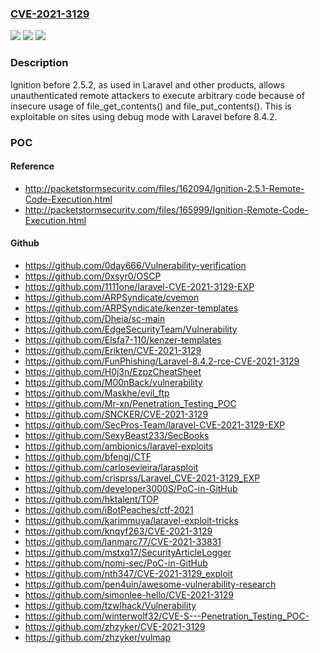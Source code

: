 ### [CVE-2021-3129](https://cve.mitre.org/cgi-bin/cvename.cgi?name=CVE-2021-3129)
![](https://img.shields.io/static/v1?label=Product&message=n%2Fa&color=blue)
![](https://img.shields.io/static/v1?label=Version&message=n%2Fa&color=blue)
![](https://img.shields.io/static/v1?label=Vulnerability&message=n%2Fa&color=brighgreen)

### Description

Ignition before 2.5.2, as used in Laravel and other products, allows unauthenticated remote attackers to execute arbitrary code because of insecure usage of file_get_contents() and file_put_contents(). This is exploitable on sites using debug mode with Laravel before 8.4.2.

### POC

#### Reference
- http://packetstormsecurity.com/files/162094/Ignition-2.5.1-Remote-Code-Execution.html
- http://packetstormsecurity.com/files/165999/Ignition-Remote-Code-Execution.html

#### Github
- https://github.com/0day666/Vulnerability-verification
- https://github.com/0xsyr0/OSCP
- https://github.com/1111one/laravel-CVE-2021-3129-EXP
- https://github.com/ARPSyndicate/cvemon
- https://github.com/ARPSyndicate/kenzer-templates
- https://github.com/Dheia/sc-main
- https://github.com/EdgeSecurityTeam/Vulnerability
- https://github.com/Elsfa7-110/kenzer-templates
- https://github.com/Erikten/CVE-2021-3129
- https://github.com/FunPhishing/Laravel-8.4.2-rce-CVE-2021-3129
- https://github.com/H0j3n/EzpzCheatSheet
- https://github.com/M00nBack/vulnerability
- https://github.com/Maskhe/evil_ftp
- https://github.com/Mr-xn/Penetration_Testing_POC
- https://github.com/SNCKER/CVE-2021-3129
- https://github.com/SecPros-Team/laravel-CVE-2021-3129-EXP
- https://github.com/SexyBeast233/SecBooks
- https://github.com/ambionics/laravel-exploits
- https://github.com/bfengj/CTF
- https://github.com/carlosevieira/larasploit
- https://github.com/crisprss/Laravel_CVE-2021-3129_EXP
- https://github.com/developer3000S/PoC-in-GitHub
- https://github.com/hktalent/TOP
- https://github.com/iBotPeaches/ctf-2021
- https://github.com/karimmuya/laravel-exploit-tricks
- https://github.com/knqyf263/CVE-2021-3129
- https://github.com/lanmarc77/CVE-2021-33831
- https://github.com/mstxq17/SecurityArticleLogger
- https://github.com/nomi-sec/PoC-in-GitHub
- https://github.com/nth347/CVE-2021-3129_exploit
- https://github.com/pen4uin/awesome-vulnerability-research
- https://github.com/simonlee-hello/CVE-2021-3129
- https://github.com/tzwlhack/Vulnerability
- https://github.com/winterwolf32/CVE-S---Penetration_Testing_POC-
- https://github.com/zhzyker/CVE-2021-3129
- https://github.com/zhzyker/vulmap

